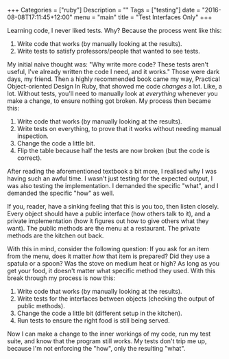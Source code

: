 +++
Categories = ["ruby"]
Description = ""
Tags = ["testing"]
date = "2016-08-08T17:11:45+12:00"
menu = "main"
title = "Test Interfaces Only"
+++

Learning code, I never liked tests. Why? Because the process went like this:

1. Write code that works (by manually looking at the results).
2. Write tests to satisfy professors/people that wanted to see tests.

My initial naive thought was: "Why write more code? These tests aren't useful, I've already written the code I need, and it works." Those were dark days, my friend. Then a highly recommended book came my way, Practical Object-oriented Design In Ruby, that showed me code *changes* a lot. Like, a lot. Without tests, you'll need to manually look at *everything* whenever you make a change, to ensure nothing got broken. My process then became this:

1. Write code that works (by manually looking at the results).
2. Write tests on everything, to prove that it works without needing manual inspection.
3. Change the code a little bit.
4. Flip the table because half the tests are now broken (but the code is correct).

After reading the aforementioned textbook a bit more, I realised why I was having such an awful time. I wasn't just testing for the expected output, I was also testing the implementation. I demanded the specific "what", and I demanded the specific "how" as well.

If you, reader, have a sinking feeling that this is you too, then listen closely. Every object should have a public interface (how others talk to it), and a private implementation (how it figures out how to give others what they want). The public methods are the menu at a restaurant. The private methods are the kitchen out back.

With this in mind, consider the following question: If you ask for an item from the menu, does it matter *how* that item is prepared? Did they use a spatula or a spoon? Was the stove on medium heat or high? As long as you get your food, it doesn't matter what specific method they used. With this break through my process is now this:

1. Write code that works (by manually looking at the results).
2. Write tests for the interfaces between objects (checking the output of public methods).
3. Change the code a little bit (different setup in the kitchen).
4. Run tests to ensure the right food is still being served.

Now I can make a change to the inner workings of my code, run my test suite, and know that the program still works. My tests don't trip me up, because I'm not enforcing the "how", only the resulting "what".
